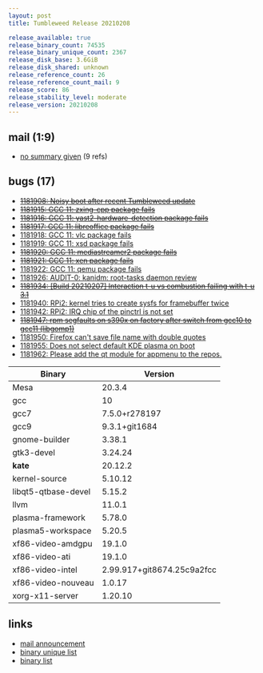 ```yaml
---
layout: post
title: Tumbleweed Release 20210208

release_available: true
release_binary_count: 74535
release_binary_unique_count: 2367
release_disk_base: 3.6GiB
release_disk_shared: unknown
release_reference_count: 26
release_reference_count_mail: 9
release_score: 86
release_stability_level: moderate
release_version: 20210208
---
```


## mail (1:9)

- [no summary given](https://github.com/boombatower/tumbleweed-review/issues/10) (9 refs)

## bugs (17)

<!--more-->

- ~~[1181908: Noisy boot after recent Tumbleweed update](https://bugzilla.opensuse.org/show_bug.cgi?id=1181908)~~
- ~~[1181915: GCC 11: zxing-cpp package fails](https://bugzilla.opensuse.org/show_bug.cgi?id=1181915)~~
- ~~[1181916: GCC 11: yast2-hardware-detection package fails](https://bugzilla.opensuse.org/show_bug.cgi?id=1181916)~~
- ~~[1181917: GCC 11: libreoffice package fails](https://bugzilla.opensuse.org/show_bug.cgi?id=1181917)~~
- [1181918: GCC 11: vlc package fails](https://bugzilla.opensuse.org/show_bug.cgi?id=1181918)
- [1181919: GCC 11: xsd package fails](https://bugzilla.opensuse.org/show_bug.cgi?id=1181919)
- ~~[1181920: GCC 11: mediastreamer2 package fails](https://bugzilla.opensuse.org/show_bug.cgi?id=1181920)~~
- ~~[1181921: GCC 11: xen package fails](https://bugzilla.opensuse.org/show_bug.cgi?id=1181921)~~
- [1181922: GCC 11: qemu package fails](https://bugzilla.opensuse.org/show_bug.cgi?id=1181922)
- [1181926: AUDIT-0: kanidm: root-tasks daemon review](https://bugzilla.opensuse.org/show_bug.cgi?id=1181926)
- ~~[1181934: \[Build 20210207\] Interaction t-u vs combustion failing with t-u 3.1](https://bugzilla.opensuse.org/show_bug.cgi?id=1181934)~~
- [1181940: RPi2: kernel tries to create sysfs for framebuffer twice](https://bugzilla.opensuse.org/show_bug.cgi?id=1181940)
- [1181942: RPi2: IRQ chip of the pinctrl is not set](https://bugzilla.opensuse.org/show_bug.cgi?id=1181942)
- ~~[1181947: rpm segfaults on s390x on factory after switch from gcc10 to gcc11 (libgomp1)](https://bugzilla.opensuse.org/show_bug.cgi?id=1181947)~~
- [1181950: Firefox can't save file name with double quotes](https://bugzilla.opensuse.org/show_bug.cgi?id=1181950)
- [1181955: Does not select default KDE plasma on boot](https://bugzilla.opensuse.org/show_bug.cgi?id=1181955)
- [1181962: Please add the qt module for appmenu to the repos.](https://bugzilla.opensuse.org/show_bug.cgi?id=1181962)

Binary | Version
--- | ---
Mesa | 20.3.4
gcc | 10
gcc7 | 7.5.0+r278197
gcc9 | 9.3.1+git1684
gnome-builder | 3.38.1
gtk3-devel | 3.24.24
**kate** | 20.12.2
kernel-source | 5.10.12
libqt5-qtbase-devel | 5.15.2
llvm | 11.0.1
plasma-framework | 5.78.0
plasma5-workspace | 5.20.5
xf86-video-amdgpu | 19.1.0
xf86-video-ati | 19.1.0
xf86-video-intel | 2.99.917+git8674.25c9a2fcc
xf86-video-nouveau | 1.0.17
xorg-x11-server | 1.20.10

## links

- [mail announcement](https://github.com/boombatower/tumbleweed-review/issues/10)
- [binary unique list](http://download.opensuse.org/history/20210208/rpm.unique.list)
- [binary list](http://download.opensuse.org/history/20210208/rpm.list)

